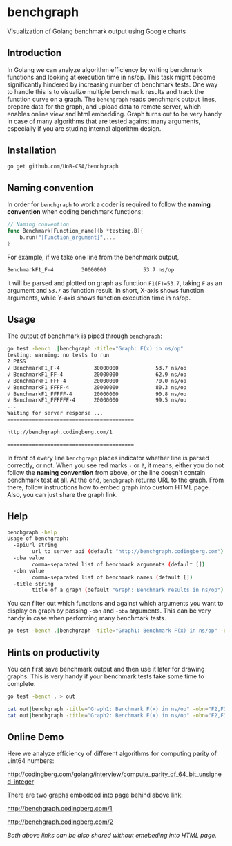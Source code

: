 # benchgraph
Visualization of Golang benchmark output using Google charts

## Introduction
In Golang we can analyze algorithm efficiency by writing benchmark functions and looking at execution time in ns/op. This task might become significantly hindered by increasing number of benchmark tests. One way to handle this is to visualize multiple benchmark results and track the function curve on a graph. The `benchgraph` reads benchmark output lines, prepare data for the graph, and upload data to remote server, which enables online view and html embedding. Graph turns out to be very handy in case of many algorithms that are tested against many arguments, especially if you are studing internal algorithm design.

## Installation

```bash
go get github.com/UoB-CSA/benchgraph
```

## Naming convention

In order for `benchgraph` to work a coder is required to follow the **naming convention** when coding benchmark functions:

```go
// Naming convention
func Benchmark[Function_name](b *testing.B){
    b.run("[Function_argument]",...
}
```

For example, if we take one line from the benchmark output,

```bash
BenchmarkF1_F-4       	30000000	        53.7 ns/op
```

it will be parsed and plotted on graph as function `F1(F)=53.7`, taking `F` as an argument and `53.7` as function result. 
In short, X-axis shows function arguments, while Y-axis shows function execution time in ns/op.

## Usage

The output of benchmark is piped through `benchgraph`:

```bash
go test -bench .|benchgraph -title="Graph: F(x) in ns/op"
testing: warning: no tests to run
? PASS
√ BenchmarkF1_F-4       	30000000	        53.7 ns/op
√ BenchmarkF1_FF-4      	20000000	        62.9 ns/op
√ BenchmarkF1_FFF-4     	20000000	        70.0 ns/op
√ BenchmarkF1_FFFF-4    	20000000	        80.3 ns/op
√ BenchmarkF1_FFFFF-4   	20000000	        90.8 ns/op
√ BenchmarkF1_FFFFFF-4  	20000000	        99.5 ns/op
...
Waiting for server response ...
=========================================

http://benchgraph.codingberg.com/1

=========================================
```

In front of every line `benchgraph` places indicator whether line is parsed correctly, or not.
When you see red marks `-` or `?`, it means, either you do not follow the **naming convention** from above, or the line doesn't contain benchmark test at all. At the end, `benchgraph` returns URL to the graph. From there, follow instructions how to embed graph into custom HTML page. Also, you can just share the graph link.

## Help

```bash
benchgraph -help
Usage of benchgraph:
  -apiurl string
    	url to server api (default "http://benchgraph.codingberg.com")
  -oba value
    	comma-separated list of benchmark arguments (default [])
  -obn value
    	comma-separated list of benchmark names (default [])
  -title string
    	title of a graph (default "Graph: Benchmark results in ns/op")
```

You can filter out which functions and against which arguments you want to display on graph by passing `-obn` and `-oba` arguments. This can be very handy in case when performing many benchmark tests.

```bash
go test -bench .|benchgraph -title="Graph1: Benchmark F(x) in ns/op" -obn="F2,F3,F4" -oba="F,FF,FFF,FFFF,FFFFF,FFFFFF,FFFFFFF,FFFFFFFF"
```

## Hints on productivity

You can first save benchmark output and then use it later for drawing graphs. This is very handy if your benchmark tests take some time to complete.

```bash
go test -bench . > out

cat out|benchgraph -title="Graph1: Benchmark F(x) in ns/op" -obn="F2,F3,F4" -oba="F,FF,FFF,FFFF,FFFFF,FFFFFF,FFFFFFF,FFFFFFFF"
cat out|benchgraph -title="Graph2: Benchmark F(x) in ns/op" -obn="F2,F3,F4" -oba="0F,F0,F00,F000,F0000,F00000,F000000,F0000000"
```

## Online Demo

Here we analyze efficiency of different algorithms for computing parity of uint64 numbers:

http://codingberg.com/golang/interview/compute_parity_of_64_bit_unsigned_integer

There are two graphs embedded into page behind above link:

http://benchgraph.codingberg.com/1

http://benchgraph.codingberg.com/2

*Both above links can be also shared without emebeding into HTML page.*

